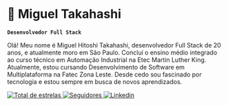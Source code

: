 # 🙂 Miguel Takahashi

**`Desenvolvedor Full Stack`**

Olá! Meu nome é Miguel Hitoshi Takahashi, desenvolvedor Full Stack de 20 anos, e atualmente moro em São Paulo. Concluí o ensino médio integrado ao curso técnico em Automação Industrial na Etec Martin Luther King. Atualmente, estou cursando Desenvolvimento de Software em Multiplataforma na Fatec Zona Leste. Desde cedo sou fascinado por tecnologia e estou sempre em busca de novos aprendizados.



<p align="left">
<a href="https://github.com/HitoshiMiguel?tab=repositories&sort=stargazers">
        <img 
            alt="Total de estrelas" 
            title="Total de estrelas GitHub" 
            src="https://custom-icon-badges.demolab.com/github/stars/HitoshiMiguel?color=55960c&style=for-the-badge&labelColor=488207&logo=star&label=estrelas"
        />
    </a>
<a href="https://github.com/HitoshiMiguel?tab=followers">
        <img 
            alt="Seguidores" 
            title="Me siga no GitHub" 
            src="https://custom-icon-badges.demolab.com/github/followers/HitoshiMiguel?color=236ad3&labelColor=1155ba&style=for-the-badge&logo=github&label=Seguidores&logoColor=white"
        />
    </a>
<a href="https://www.linkedin.com/in/miguel-takahashi-b01935348">
  <img 
    alt="Linkedin" 
    title="Visite o meu perfil!" 
    src="https://custom-icon-badges.demolab.com/badge/LinkedIn-0077B5?style=for-the-badge&logo=li-in-bug-meu&color=%23ffff"
  />
</a>
        